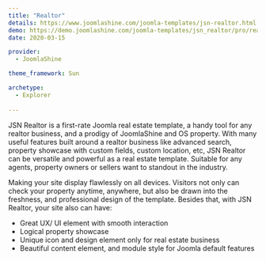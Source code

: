 ```yaml
---
title: "Realtor"
details: https://www.joomlashine.com/joomla-templates/jsn-realtor.html
demo: https://demo.joomlashine.com/joomla-templates/jsn_realtor/pro/realtor/
date: 2020-03-15

provider: 
  - JoomlaShine

theme_framework: Sun

archetype:
  - Explorer
  
---
```


JSN Realtor is a first-rate Joomla real estate template, a handy tool for any realtor business, and a prodigy of JoomlaShine and OS property. With many useful features built around a realtor business like advanced search, property showcase with custom fields, custom location, etc, JSN Realtor can be versatile and powerful as a real estate template. Suitable for any agents, property owners or sellers want to standout in the industry.

Making your site display flawlessly on all devices. Visitors not only can check your property anytime, anywhere, but also be drawn into the freshness, and professional design of the template. Besides that, with JSN Realtor, your site also can have:

* Great UX/ UI element with smooth interaction
* Logical property showcase
* Unique icon and design element only for real estate business
* Beautiful content element, and module style for Joomla default features

